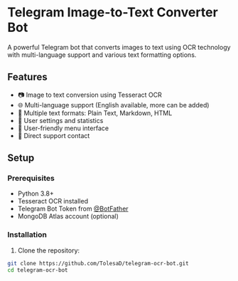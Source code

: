 # Telegram Image-to-Text Converter Bot

A powerful Telegram bot that converts images to text using OCR technology with multi-language support and various text formatting options.

## Features

- 📷 Image to text conversion using Tesseract OCR
- 🌐 Multi-language support (English available, more can be added)
- 📝 Multiple text formats: Plain Text, Markdown, HTML
- 💾 User settings and statistics
- 🎯 User-friendly menu interface
- 📧 Direct support contact

## Setup

### Prerequisites

- Python 3.8+
- Tesseract OCR installed
- Telegram Bot Token from [@BotFather](https://t.me/BotFather)
- MongoDB Atlas account (optional)

### Installation

1. Clone the repository:
```bash
git clone https://github.com/TolesaD/telegram-ocr-bot.git
cd telegram-ocr-bot